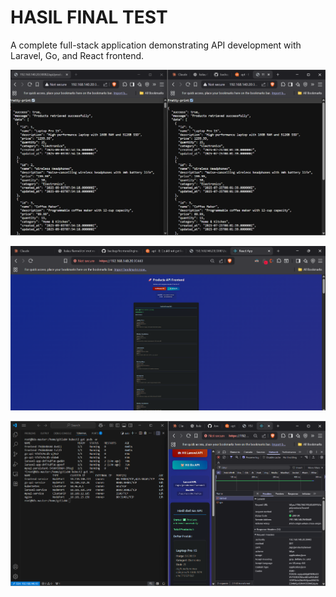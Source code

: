 # HASIL FINAL TEST

A complete full-stack application demonstrating API development with Laravel, Go, and React frontend.

![](images/laravel&go.png)

![](images/frontend.png)

![](images/hasil.png)
